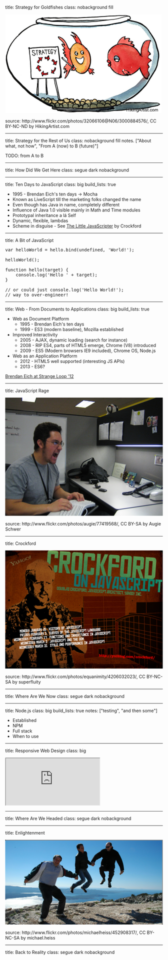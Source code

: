 
title: Strategy for Goldfishes
class: nobackground fill

![Strategy](images/strategy.jpg)

<footer class="source">source: http://www.flickr.com/photos/32066106@N06/3000884576/, CC BY-NC-ND by HikingArtist.com</footer>

---

title: Strategy for the Rest of Us
class: nobackground fill
notes. ["About what, not how", "From A (now) to B (future)"]

TODO: from A to B

---

title: How Did We Get Here
class: segue dark nobackground

---

title: Ten Days to JavaScript
class: big
build_lists: true

- 1995 - Brendan Eich's ten days &rarr; Mocha
- Known as LiveScript till the marketing folks changed the name
- Even though has Java in name, completely different
- Influence of Java 1.0 visible mainly in Math and Time modules
- Prototypal inheritance a lá Self
- Dynamic, flexible, lambdas
- Scheme in disguise - See [The Little JavaScripter](http://www.crockford.com/javascript/little.html) by Crockford

---

title: A Bit of JavaScript

<pre class="prettyprint" data-lang="javascript">
var helloWorld = hello.bind(undefined, 'World!');

helloWorld();

function hello(target) {
    console.log('Hello ' + target);
}

// or could just console.log('Hello World!');
// way to over-engineer!
</pre>

---

title: Web - From Documents to Applications
class: big
build_lists: true

- Web as Document Platform
    * 1995 - Brendan Eich's ten days
    * 1999 - ES3 (modern baseline), Mozilla established
- Improved Interactivity
    * 2005 - AJAX, dynamic loading (search for instance)
    * 2008 - RIP ES4, parts of HTML5 emerge, Chrome (V8) introduced
    * 2009 - ES5 (Modern browsers IE9 included), Chrome OS, Node.js
- Web as an Application Platform
    * 2012 - HTML5 well supported (interesting JS APIs)
    * 2013 - ES6?

<footer class="source"><a href="http://brendaneich.github.io/Strange-Loop-2012/#/1">Brendan Eich at Strange Loop '12</a></footer>

---

title: JavaScript Rage

![Rage](images/rage.jpg)

<footer class="source">source: http://www.flickr.com/photos/augie/77419568/, CC BY-SA by Augie Schwer</footer>

---

title: Crockford

![Crockford](images/crockford.jpg)

<footer class="source">source: http://www.flickr.com/photos/equanimity/4206032023/, CC BY-NC-SA by superfluity</footer>

---

title: Where Are We Now
class: segue dark nobackground

---

title: Node.js
class: big
build_lists: true
notes: ["testing", "and then some"]

- Established
- NPM
- Full stack
- When to use

---

title: Responsive Web Design
class: big

<iframe src="http://finecitizens.com/defineResponsive/"></iframe>

---

title: Where Are We Headed
class: segue dark nobackground

---

title: Enlightenment

![Crockford](images/enlightenment.jpg)

<footer class="source">source: http://www.flickr.com/photos/michaelheiss/452908317/, CC BY-NC-SA by michael.heiss</footer>

---

title: Back to Reality
class: segue dark nobackground

